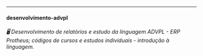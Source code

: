 ---
#### desenvolvimento-advpl
###### 🖥️ Desenvolvimento de relatórios e estudo da linguagem ADVPL - ERP Protheus; códigos de cursos e estudos individuais - introdução à linguagem.
